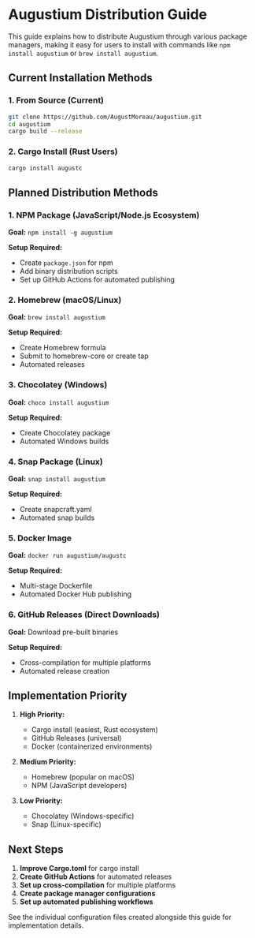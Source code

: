 # Augustium Distribution Guide

This guide explains how to distribute Augustium through various package managers, making it easy for users to install with commands like `npm install augustium` or `brew install augustium`.

## Current Installation Methods

### 1. From Source (Current)
```bash
git clone https://github.com/AugustMoreau/augustium.git
cd augustium
cargo build --release
```

### 2. Cargo Install (Rust Users)
```bash
cargo install augustc
```

## Planned Distribution Methods

### 1. NPM Package (JavaScript/Node.js Ecosystem)

**Goal:** `npm install -g augustium`

**Setup Required:**
- Create `package.json` for npm
- Add binary distribution scripts
- Set up GitHub Actions for automated publishing

### 2. Homebrew (macOS/Linux)

**Goal:** `brew install augustium`

**Setup Required:**
- Create Homebrew formula
- Submit to homebrew-core or create tap
- Automated releases

### 3. Chocolatey (Windows)

**Goal:** `choco install augustium`

**Setup Required:**
- Create Chocolatey package
- Automated Windows builds

### 4. Snap Package (Linux)

**Goal:** `snap install augustium`

**Setup Required:**
- Create snapcraft.yaml
- Automated snap builds

### 5. Docker Image

**Goal:** `docker run augustium/augustc`

**Setup Required:**
- Multi-stage Dockerfile
- Automated Docker Hub publishing

### 6. GitHub Releases (Direct Downloads)

**Goal:** Download pre-built binaries

**Setup Required:**
- Cross-compilation for multiple platforms
- Automated release creation

## Implementation Priority

1. **High Priority:**
   - Cargo install (easiest, Rust ecosystem)
   - GitHub Releases (universal)
   - Docker (containerized environments)

2. **Medium Priority:**
   - Homebrew (popular on macOS)
   - NPM (JavaScript developers)

3. **Low Priority:**
   - Chocolatey (Windows-specific)
   - Snap (Linux-specific)

## Next Steps

1. **Improve Cargo.toml** for cargo install
2. **Create GitHub Actions** for automated releases
3. **Set up cross-compilation** for multiple platforms
4. **Create package manager configurations**
5. **Set up automated publishing workflows**

See the individual configuration files created alongside this guide for implementation details.